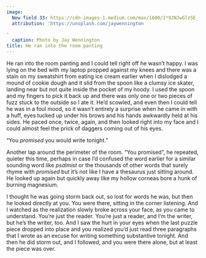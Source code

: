 ```yaml
---
image:
  New field 33: https://cdn-images-1.medium.com/max/1600/1*9JNJwGlzSE_-5ArI_tEsZg.png
  attribution: 'https://unsplash.com/jaywennington

'
  caption: Photo by Jay Wennington
title: He ran into the room panting
---
```


He ran into the room panting and I could tell right off he wasn’t happy. I was
lying on the bed with my laptop propped against my knees and there was a stain
on my sweatshirt from eating ice cream earlier when I dislodged a mound of
cookie dough and it slid from the spoon like a clumsy ice skater, landing near
but not quite inside the pocket of my hoody. I used the spoon and my fingers to
pick it back up and there was only one or two pieces of fuzz stuck to the
outside so I ate it. He’d scowled, and even then I could tell he was in a foul
mood, so it wasn’t entirely a surprise when he came in with a huff, eyes tucked
up under his brows and his hands awkwardly held at his sides. He paced once,
twice, again, and then looked right into my face and I could almost feel the
prick of daggers coming out of his eyes.

“You *promised* you would write tonight.”

Another lap around the perimeter of the room. “You promised”, he repeated,
quieter this time, perhaps in case I’d confused the word earlier for a similar
sounding word like *psalmist* or the thousands of other words that surely rhyme
with *promised* but it’s not like I have a thesaurus just sitting around. He
looked up again but quickly away like my hollow corneas bore a hunk of burning
magnesium.

I thought he was going storm back out, so lost for words he was, but then he
looked directly at you. You were there, sitting in the corner listening. And I
watched as the realization slowly broke across your face, as you came to
understand. You’re just the reader. You’re just a reader, and I’m the writer,
but he’s the writer, too. And I saw the hurt in your eyes when the last puzzle
piece dropped into place and you realized you’d just read three paragraphs that
I wrote as an excuse for writing something substantive tonight. And then he did
storm out, and I followed, and you were there alone, but at least the piece was
over.
